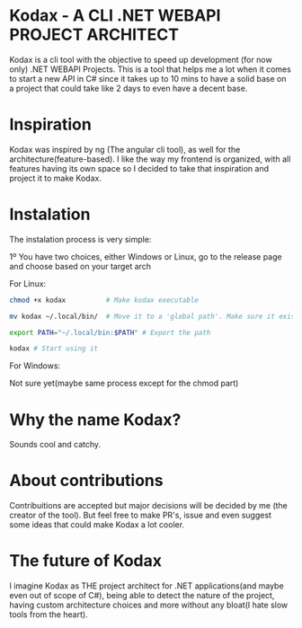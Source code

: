 # Kodax - A CLI .NET WEBAPI PROJECT ARCHITECT

Kodax is a cli tool with the objective to speed up development (for now only) .NET WEBAPI Projects. This is a tool that helps me a lot
when it comes to start a new API in C# since it takes up to 10 mins to have a solid base on a project that could take like 2 days to even
have a decent base.


# Inspiration

Kodax was inspired by ng (The angular cli tool), as well for the architecture(feature-based). I like the way my frontend is organized,
with all features having its own space so I decided to take that inspiration and project it to make Kodax.

# Instalation

The instalation process is very simple:

1º You have two choices, either Windows or Linux, go to the release page and choose based on your target arch

For Linux:

```bash
chmod +x kodax          # Make kodax executable

mv kodax ~/.local/bin/  # Move it to a 'global path'. Make sure it exists tho

export PATH="~/.local/bin:$PATH" # Export the path

kodax # Start using it
```

For Windows:

Not sure yet(maybe same process except for the chmod part)

# Why the name Kodax?

Sounds cool and catchy.

# About contributions

Contribuitions are accepted but major decisions will be decided by me (the creator of the tool). But feel free to make PR's, issue and
even suggest some ideas that could make Kodax a lot cooler.

# The future of Kodax

I imagine Kodax as THE project architect for .NET applications(and maybe even out of scope of C#), being able to detect the nature of
the project, having custom architecture choices and more without any bloat(I hate slow tools from the heart).
